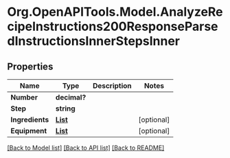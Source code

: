 # Org.OpenAPITools.Model.AnalyzeRecipeInstructions200ResponseParsedInstructionsInnerStepsInner

## Properties

Name | Type | Description | Notes
------------ | ------------- | ------------- | -------------
**Number** | **decimal?** |  | 
**Step** | **string** |  | 
**Ingredients** | [**List<AnalyzeRecipeInstructions200ResponseParsedInstructionsInnerStepsInnerIngredientsInner>**](AnalyzeRecipeInstructions200ResponseParsedInstructionsInnerStepsInnerIngredientsInner.md) |  | [optional] 
**Equipment** | [**List<AnalyzeRecipeInstructions200ResponseParsedInstructionsInnerStepsInnerIngredientsInner>**](AnalyzeRecipeInstructions200ResponseParsedInstructionsInnerStepsInnerIngredientsInner.md) |  | [optional] 

[[Back to Model list]](../README.md#documentation-for-models) [[Back to API list]](../README.md#documentation-for-api-endpoints) [[Back to README]](../README.md)

